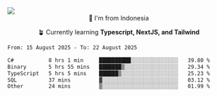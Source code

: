 
<img align = "center" src="https://readme-typing-svg.herokuapp.com?font=Fira+Code&size=25&pause=1000&color=00F713&center=true&vCenter=true&random=false&width=850&height=70&lines=Hi+There+%F0%9F%91%8B%2C+Im+Julian+Caesar;"/>
<br>

<div align = "center">
  📌 I'm from Indonesia
  
  🪴 Currently learning **Typescript, NextJS, and Tailwind**
</div>

<!--START_SECTION:waka-->

```txt
From: 15 August 2025 - To: 22 August 2025

C#           8 hrs 1 min     ██████████░░░░░░░░░░░░░░░   39.80 %
Binary       5 hrs 55 mins   ███████▒░░░░░░░░░░░░░░░░░   29.34 %
TypeScript   5 hrs 5 mins    ██████▒░░░░░░░░░░░░░░░░░░   25.23 %
SQL          37 mins         ▓░░░░░░░░░░░░░░░░░░░░░░░░   03.12 %
Other        24 mins         ▒░░░░░░░░░░░░░░░░░░░░░░░░   01.99 %
```

<!--END_SECTION:waka-->
